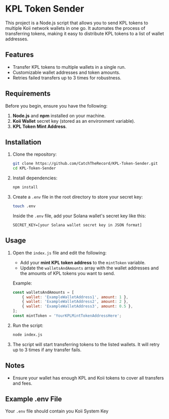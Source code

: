 # KPL Token Sender

This project is a Node.js script that allows you to send KPL tokens to multiple Koii network wallets in one go. It automates the process of transferring tokens, making it easy to distribute KPL tokens to a list of wallet addresses.

## Features

- Transfer KPL tokens to multiple wallets in a single run.
- Customizable wallet addresses and token amounts.
- Retries failed transfers up to 3 times for robustness.

## Requirements

Before you begin, ensure you have the following:

1. **Node.js** and **npm** installed on your machine.
2. **Koii Wallet** secret key (stored as an environment variable).
3. **KPL Token Mint Address**.

## Installation

1. Clone the repository:

    ```bash
    git clone https://github.com/CatchTheRecord/KPL-Token-Sender.git
    cd KPL-Token-Sender
    ```

2. Install dependencies:

    ```bash
    npm install
    ```

3. Create a `.env` file in the root directory to store your secret key:

    ```bash
    touch .env
    ```

    Inside the `.env` file, add your Solana wallet's secret key like this:

    ```
    SECRET_KEY=[your Solana wallet secret key in JSON format]
    ```

## Usage

1. Open the `index.js` file and edit the following:
    - Add your **mint KPL token address** to the `mintToken` variable.
    - Update the `walletsAndAmounts` array with the wallet addresses and the amounts of KPL tokens you want to send.

    Example:

    ```javascript
    const walletsAndAmounts = [
        { wallet: 'ExampleWalletAddress1', amount: 1 },
        { wallet: 'ExampleWalletAddress2', amount: 2 },
        { wallet: 'ExampleWalletAddress3', amount: 0.5 },
    ];
    const mintToken = 'YourKPLMintTokenAddressHere';
    ```

2. Run the script:

    ```bash
    node index.js
    ```

3. The script will start transferring tokens to the listed wallets. It will retry up to 3 times if any transfer fails.

## Notes

- Ensure your wallet has enough KPL and Koii tokens to cover all transfers and fees.

## Example .env File

Your `.env` file should contain you Koii System Key 
